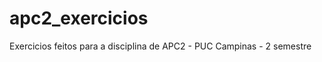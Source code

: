 apc2_exercicios
===========

  Exercicios feitos para a disciplina de APC2 - PUC Campinas - 2 semestre
